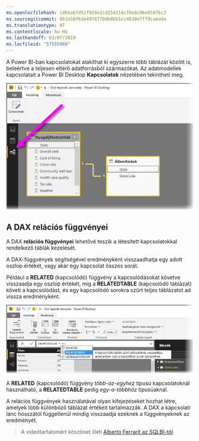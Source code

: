 ```yaml
---
ms.openlocfilehash: cd6ea6fd52f929e2cd254214cf0e8c96e858f6c2
ms.sourcegitcommit: 883a58f63e4978770db8bb1cc4630e7ff9caea9a
ms.translationtype: HT
ms.contentlocale: hu-HU
ms.lasthandoff: 03/07/2019
ms.locfileid: "57555960"
---
```

A Power BI-ban kapcsolatokat alakíthat ki egyszerre több táblázat között is, beleértve a teljesen eltérő adatforrásból származókat. Az adatmodellek kapcsolatait a Power BI Desktop **Kapcsolatok** nézetében tekintheti meg.

![](media/7-5-table-relationships-and-dax/dax-relationships_1.png)

## <a name="dax-relational-functions"></a>A DAX relációs függvényei
A DAX **relációs függvényei** lehetővé teszik a létesített kapcsolatokkal rendelkező táblák kezelését.

A DAX-függvények segítségével eredményként visszaadhatja egy adott oszlop értékét, vagy akár egy kapcsolat összes sorát.

Például a **RELATED** (kapcsolódó) függvény a kapcsolódásokat követve visszaadja egy oszlop értékét, míg a **RELATEDTABLE** (kapcsolódó táblázat) követi a kapcsolódást, és egy kapcsolódó sorokra szűrt teljes táblázatot ad vissza eredményként.

![](media/7-5-table-relationships-and-dax/dax-relationships_2.png)

A **RELATED** (kapcsolódó) függvény *több-az-egyhez* típusú kapcsolatoknál használható, a **RELATEDTABLE** pedig *egy-a-többhöz* típusúaknál.

A relációs függvények használatával olyan kifejezéseket hozhat létre, amelyek több különböző táblázat értékeit tartalmazzák. A DAX a kapcsolati lánc hosszától függetlenül mindig visszaadja ezeknek a függvényeknek az eredményét.

> A videótartalomért köszönet illeti [Alberto Ferrarit az SQLBI-tól](http://www.sqlbi.com/learning-dax)
> 
> 

